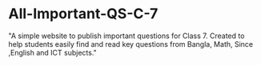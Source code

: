 # All-Important-QS-C-7
"A simple website to publish important questions for Class 7. Created to help students easily find and read key questions from Bangla, Math, Since ,English and ICT subjects."
